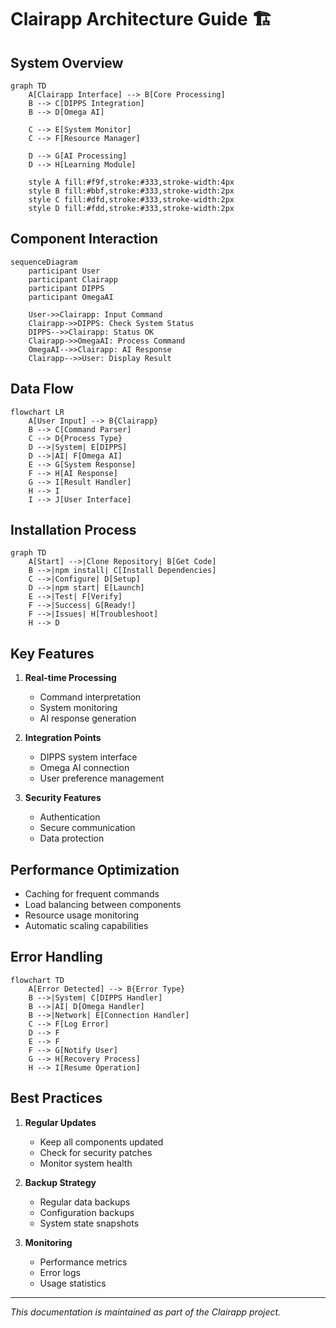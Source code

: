 # Clairapp Architecture Guide 🏗️

## System Overview

```mermaid
graph TD
    A[Clairapp Interface] --> B[Core Processing]
    B --> C[DIPPS Integration]
    B --> D[Omega AI]
    
    C --> E[System Monitor]
    C --> F[Resource Manager]
    
    D --> G[AI Processing]
    D --> H[Learning Module]
    
    style A fill:#f9f,stroke:#333,stroke-width:4px
    style B fill:#bbf,stroke:#333,stroke-width:2px
    style C fill:#dfd,stroke:#333,stroke-width:2px
    style D fill:#fdd,stroke:#333,stroke-width:2px
```

## Component Interaction

```mermaid
sequenceDiagram
    participant User
    participant Clairapp
    participant DIPPS
    participant OmegaAI
    
    User->>Clairapp: Input Command
    Clairapp->>DIPPS: Check System Status
    DIPPS-->>Clairapp: Status OK
    Clairapp->>OmegaAI: Process Command
    OmegaAI-->>Clairapp: AI Response
    Clairapp-->>User: Display Result
```

## Data Flow

```mermaid
flowchart LR
    A[User Input] --> B{Clairapp}
    B --> C[Command Parser]
    C --> D{Process Type}
    D -->|System| E[DIPPS]
    D -->|AI| F[Omega AI]
    E --> G[System Response]
    F --> H[AI Response]
    G --> I[Result Handler]
    H --> I
    I --> J[User Interface]
```

## Installation Process

```mermaid
graph TD
    A[Start] -->|Clone Repository| B[Get Code]
    B -->|npm install| C[Install Dependencies]
    C -->|Configure| D[Setup]
    D -->|npm start| E[Launch]
    E -->|Test| F[Verify]
    F -->|Success| G[Ready!]
    F -->|Issues| H[Troubleshoot]
    H --> D
```

## Key Features

1. **Real-time Processing**
   - Command interpretation
   - System monitoring
   - AI response generation

2. **Integration Points**
   - DIPPS system interface
   - Omega AI connection
   - User preference management

3. **Security Features**
   - Authentication
   - Secure communication
   - Data protection

## Performance Optimization

- Caching for frequent commands
- Load balancing between components
- Resource usage monitoring
- Automatic scaling capabilities

## Error Handling

```mermaid
flowchart TD
    A[Error Detected] --> B{Error Type}
    B -->|System| C[DIPPS Handler]
    B -->|AI| D[Omega Handler]
    B -->|Network| E[Connection Handler]
    C --> F[Log Error]
    D --> F
    E --> F
    F --> G[Notify User]
    G --> H[Recovery Process]
    H --> I[Resume Operation]
```

## Best Practices

1. **Regular Updates**
   - Keep all components updated
   - Check for security patches
   - Monitor system health

2. **Backup Strategy**
   - Regular data backups
   - Configuration backups
   - System state snapshots

3. **Monitoring**
   - Performance metrics
   - Error logs
   - Usage statistics

---
*This documentation is maintained as part of the Clairapp project.*
